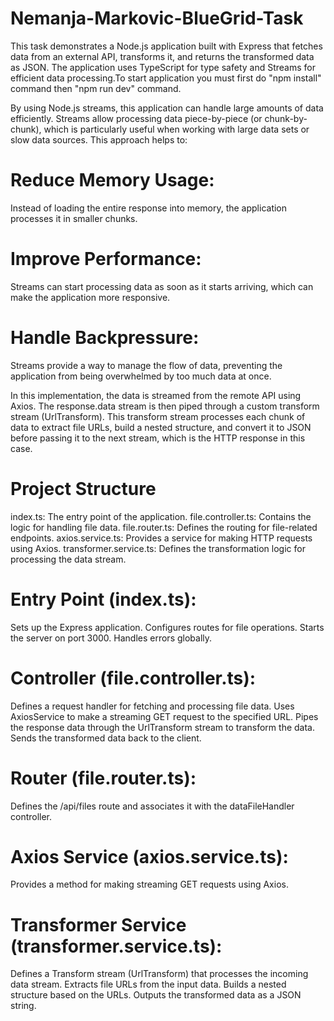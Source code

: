 # Nemanja-Markovic-BlueGrid-Task

This task demonstrates a Node.js application built with Express that fetches data from an external API, transforms it, and returns the transformed data as JSON. The application uses TypeScript for type safety and Streams for efficient data processing.To start application you must first do "npm install" command then "npm run dev" command.

By using Node.js streams, this application can handle large amounts of data efficiently. Streams allow processing data piece-by-piece (or chunk-by-chunk), which is particularly useful when working with large data sets or slow data sources. This approach helps to:

# Reduce Memory Usage: 
Instead of loading the entire response into memory, the application processes it in smaller chunks.
# Improve Performance:
Streams can start processing data as soon as it starts arriving, which can make the application more responsive.
# Handle Backpressure:
 Streams provide a way to manage the flow of data, preventing the application from being overwhelmed by too much data at once.

In this implementation, the data is streamed from the remote API using Axios. The response.data stream is then piped through a custom transform stream (UrlTransform). This transform stream processes each chunk of data to extract file URLs, build a nested structure, and convert it to JSON before passing it to the next stream, which is the HTTP response in this case.
 

# Project Structure

index.ts: The entry point of the application.
file.controller.ts: Contains the logic for handling file data.
file.router.ts: Defines the routing for file-related endpoints.
axios.service.ts: Provides a service for making HTTP requests using Axios.
transformer.service.ts: Defines the transformation logic for processing the data stream.

# Entry Point (index.ts):

Sets up the Express application.
Configures routes for file operations.
Starts the server on port 3000.
Handles errors globally.

# Controller (file.controller.ts):

Defines a request handler for fetching and processing file data.
Uses AxiosService to make a streaming GET request to the specified URL.
Pipes the response data through the UrlTransform stream to transform the data.
Sends the transformed data back to the client.

# Router (file.router.ts):

Defines the /api/files route and associates it with the dataFileHandler controller.

# Axios Service (axios.service.ts):

Provides a method for making streaming GET requests using Axios.

# Transformer Service (transformer.service.ts):

Defines a Transform stream (UrlTransform) that processes the incoming data stream.
Extracts file URLs from the input data.
Builds a nested structure based on the URLs.
Outputs the transformed data as a JSON string.
